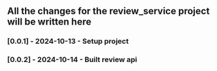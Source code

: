 ## All the changes for the review_service project will be written here

### [0.0.1] - 2024-10-13 - Setup project
### [0.0.2] - 2024-10-14 - Built review api
